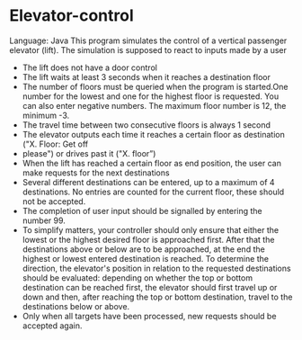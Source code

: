 # Elevator-control
Language: Java
This program simulates the control of a vertical passenger elevator (lift). The simulation is supposed to react to inputs made by a user
-   The lift does not have a door control
-   The lift waits at least 3 seconds when it reaches a destination floor
-   The number of floors must be queried when the program is started.One number for the lowest and one for the highest floor is requested. You can also enter negative numbers.  The maximum floor number is 12, the minimum -3.
-   The travel time between two consecutive floors is always 1 second
-   The elevator outputs each time it reaches a certain floor as destination ("X. Floor: Get off
-   please") or drives past it ("X. floor”)
-   When the lift has reached a certain floor as end position, the user can make requests for the next destinations
-   Several different destinations can be entered, up to a maximum of 4 destinations. No entries are counted for the current floor, these should not be accepted.
-   The completion of user input should be signalled by entering the number 99.
-   To simplify matters, your controller should only ensure that either the lowest or the highest desired floor is approached first. After that the destinations above or below are to be approached, at the end the highest or lowest entered destination is reached. To determine the direction, the elevator's position in relation to the requested destinations should be evaluated: depending on whether the top or bottom destination can be reached first, the elevator should first travel up or down and then, after reaching the top or bottom destination, travel to the destinations below or above.
-   Only when all targets have been processed, new requests should be accepted again.
